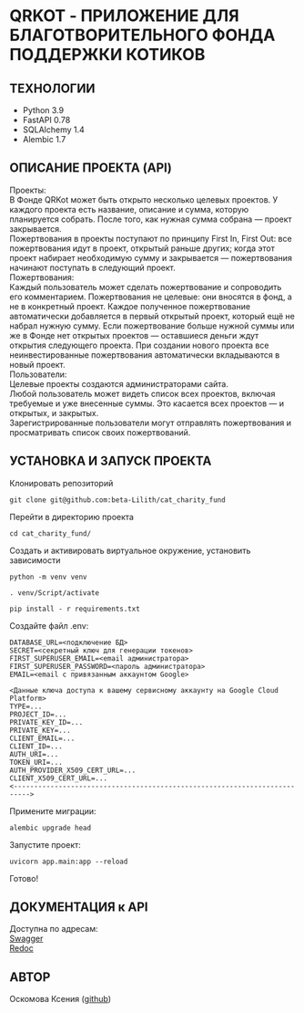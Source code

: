# QRKOT - ПРИЛОЖЕНИЕ ДЛЯ БЛАГОТВОРИТЕЛЬНОГО ФОНДА ПОДДЕРЖКИ КОТИКОВ

## ТЕХНОЛОГИИ  
- Python 3.9  
- FastAPI 0.78  
- SQLAlchemy 1.4  
- Alembic 1.7  

## ОПИСАНИЕ ПРОЕКТА (API)  
Проекты:  
В Фонде QRKot может быть открыто несколько целевых проектов. У каждого проекта есть название, описание и сумма, которую планируется собрать. После того, как нужная сумма собрана — проект закрывается.  
Пожертвования в проекты поступают по принципу First In, First Out: все пожертвования идут в проект, открытый раньше других; когда этот проект набирает необходимую сумму и закрывается — пожертвования начинают поступать в следующий проект.  
Пожертвования:  
Каждый пользователь может сделать пожертвование и сопроводить его комментарием. Пожертвования не целевые: они вносятся в фонд, а не в конкретный проект. Каждое полученное пожертвование автоматически добавляется в первый открытый проект, который ещё не набрал нужную сумму. Если пожертвование больше нужной суммы или же в Фонде нет открытых проектов — оставшиеся деньги ждут открытия следующего проекта. При создании нового проекта все неинвестированные пожертвования автоматически вкладываются в новый проект.  
Пользователи:  
Целевые проекты создаются администраторами сайта.  
Любой пользователь может видеть список всех проектов, включая требуемые и уже внесенные суммы. Это касается всех проектов — и открытых, и закрытых.  
Зарегистрированные пользователи могут отправлять пожертвования и просматривать список своих пожертвований.    

## УСТАНОВКА И ЗАПУСК ПРОЕКТА  
Клонировать репозиторий  
```
git clone git@github.com:beta-Lilith/cat_charity_fund
```  
Перейти в директорию проекта  
```
cd cat_charity_fund/  
```  
Создать и активировать виртуальное окружение, установить зависимости  
```
python -m venv venv
```  
```
. venv/Script/activate
```  
```
pip install - r requirements.txt
```  
Создайте файл .env:  
```
DATABASE_URL=<подключение БД>
SECRET=<секретный ключ для генерации токенов>
FIRST_SUPERUSER_EMAIL=<email администратора>
FIRST_SUPERUSER_PASSWORD=<пароль администратора>
EMAIL=<email с привязанным аккаунтом Google>

<Данные ключа доступа к вашему сервисному аккаунту на Google Cloud Platform>
TYPE=...
PROJECT_ID=...
PRIVATE_KEY_ID=...
PRIVATE_KEY=...
CLIENT_EMAIL=...
CLIENT_ID=...
AUTH_URI=...
TOKEN_URI=...
AUTH_PROVIDER_X509_CERT_URL=...
CLIENT_X509_CERT_URL=...
<-------------------------------------------------------------------------->

```  
Примените миграции:  
```
alembic upgrade head
```  
Запустите проект:  
```
uvicorn app.main:app --reload
```  
Готово!  

## ДОКУМЕНТАЦИЯ к API  
Доступна по адресам:  
[Swagger](http://127.0.0.1:8000/docs)  
[Redoc](http://127.0.0.1:8000/redoc)  

## АВТОР  
Оскомова Ксения ([github](https://github.com/beta-Lilith))